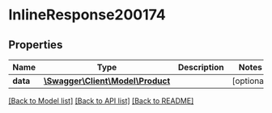 # InlineResponse200174

## Properties
Name | Type | Description | Notes
------------ | ------------- | ------------- | -------------
**data** | [**\Swagger\Client\Model\Product**](Product.md) |  | [optional] 

[[Back to Model list]](../../README.md#documentation-for-models) [[Back to API list]](../../README.md#documentation-for-api-endpoints) [[Back to README]](../../README.md)

